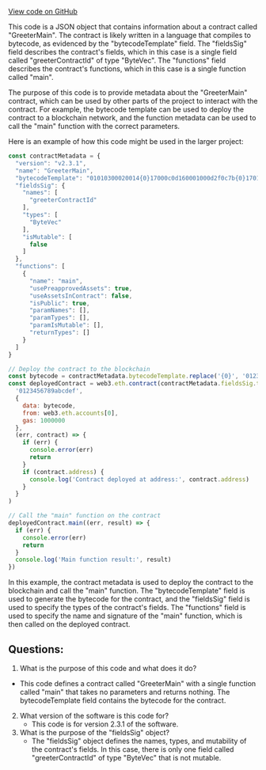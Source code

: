 [View code on GitHub](https://github.com/oxygenium/oxygenium-web3/artifacts/greeter_main.ral.json)

This code is a JSON object that contains information about a contract called "GreeterMain". The contract is likely written in a language that compiles to bytecode, as evidenced by the "bytecodeTemplate" field. The "fieldsSig" field describes the contract's fields, which in this case is a single field called "greeterContractId" of type "ByteVec". The "functions" field describes the contract's functions, which in this case is a single function called "main". 

The purpose of this code is to provide metadata about the "GreeterMain" contract, which can be used by other parts of the project to interact with the contract. For example, the bytecode template can be used to deploy the contract to a blockchain network, and the function metadata can be used to call the "main" function with the correct parameters. 

Here is an example of how this code might be used in the larger project:

```javascript
const contractMetadata = {
  "version": "v2.3.1",
  "name": "GreeterMain",
  "bytecodeTemplate": "01010300020014{0}17000c0d160001000d2f0c7b{0}17010c0d160101000d2f0c7b",
  "fieldsSig": {
    "names": [
      "greeterContractId"
    ],
    "types": [
      "ByteVec"
    ],
    "isMutable": [
      false
    ]
  },
  "functions": [
    {
      "name": "main",
      "usePreapprovedAssets": true,
      "useAssetsInContract": false,
      "isPublic": true,
      "paramNames": [],
      "paramTypes": [],
      "paramIsMutable": [],
      "returnTypes": []
    }
  ]
}

// Deploy the contract to the blockchain
const bytecode = contractMetadata.bytecodeTemplate.replace('{0}', '0123456789abcdef')
const deployedContract = web3.eth.contract(contractMetadata.fieldsSig.types).new(
  '0123456789abcdef',
  {
    data: bytecode,
    from: web3.eth.accounts[0],
    gas: 1000000
  },
  (err, contract) => {
    if (err) {
      console.error(err)
      return
    }
    if (contract.address) {
      console.log('Contract deployed at address:', contract.address)
    }
  }
)

// Call the "main" function on the contract
deployedContract.main((err, result) => {
  if (err) {
    console.error(err)
    return
  }
  console.log('Main function result:', result)
})
```

In this example, the contract metadata is used to deploy the contract to the blockchain and call the "main" function. The "bytecodeTemplate" field is used to generate the bytecode for the contract, and the "fieldsSig" field is used to specify the types of the contract's fields. The "functions" field is used to specify the name and signature of the "main" function, which is then called on the deployed contract.
## Questions: 
 1. What is the purpose of this code and what does it do?
   - This code defines a contract called "GreeterMain" with a single function called "main" that takes no parameters and returns nothing. The bytecodeTemplate field contains the bytecode for the contract.
2. What version of the software is this code for?
   - This code is for version 2.3.1 of the software.
3. What is the purpose of the "fieldsSig" object?
   - The "fieldsSig" object defines the names, types, and mutability of the contract's fields. In this case, there is only one field called "greeterContractId" of type "ByteVec" that is not mutable.